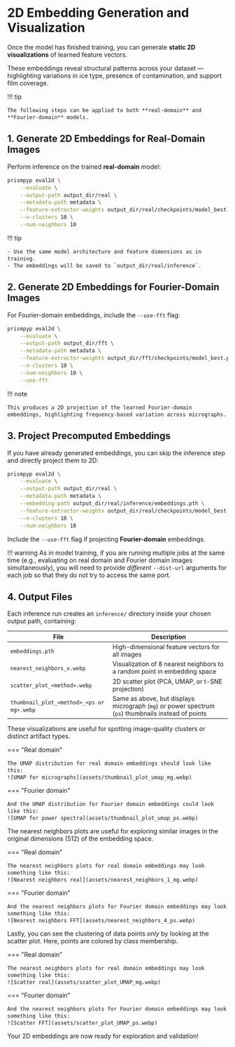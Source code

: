 # 2D Embedding Generation and Visualization

Once the model has finished training, you can generate **static 2D visualizations** of learned feature vectors.  

These embeddings reveal structural patterns across your dataset — highlighting variations in ice type, presence of contamination, and support film coverage.

!!! tip

    The following steps can be applied to both **real-domain** and **Fourier-domain** models.

## 1. Generate 2D Embeddings for Real-Domain Images

Perform inference on the trained **real-domain** model:

```bash
prismpyp eval2d \
    --evaluate \
    --output-path output_dir/real \
    --metadata-path metadata \
    --feature-extractor-weights output_dir/real/checkpoints/model_best.pth.tar \
    --n-clusters 10 \
    --num-neighbors 10
```

!!! tip

    - Use the same model architecture and feature dimensions as in training.  
    - The embeddings will be saved to `output_dir/real/inference`.

## 2. Generate 2D Embeddings for Fourier-Domain Images

For Fourier-domain embeddings, include the `--use-fft` flag:

```bash
prismpyp eval2d \
    --evaluate \
    --output-path output_dir/fft \
    --metadata-path metadata \
    --feature-extractor-weights output_dir/fft/checkpoints/model_best.pth.tar \
    --n-clusters 10 \
    --num-neighbors 10 \
    --use-fft
```

!!! note

    This produces a 2D projection of the learned Fourier-domain embeddings, highlighting frequency-based variation across micrographs.

## 3. Project Precomputed Embeddings

If you have already generated embeddings, you can skip the inference step and directly project them to 2D:

```bash
prismpyp eval2d \
    --evaluate \
    --output-path output_dir/real \
    --metadata-path metadata \
    --embedding-path output_dir/real/inference/embeddings.pth \
    --feature-extractor-weights output_dir/real/checkpoints/model_best.pth.tar \
    --n-clusters 10 \
    --num-neighbors 10
```

Include the `--use-fft` flag if projecting **Fourier-domain** embeddings.

!!! warning 
    As in model training, if you are running multiple jobs at the same time (e.g., evaluating on real domain and Fourier domain images simultaneously), you will need to provide *different* `--dist-url` arguments for each job so that they do not try to access the same port.

## 4. Output Files

Each inference run creates an `inference/` directory inside your chosen output path, containing:

| File | Description |
|------|--------------|
| `embeddings.pth` | High-dimensional feature vectors for all images |
| `nearest_neighbors_x.webp` | Visualization of 8 nearest neighbors to a random point in embedding space |
| `scatter_plot_<method>.webp` | 2D scatter plot (PCA, UMAP, or t-SNE projection) |
| `thumbnail_plot_<method>_<ps or mg>.webp` | Same as above, but displays micrograph (`mg`) or power spectrum (`ps`) thumbnails instead of points |

These visualizations are useful for spotting image-quality clusters or distinct artifact types.

=== "Real domain"

    The UMAP distribution for real domain embeddings should look like this:  
    ![UMAP for micrographs](assets/thumbnail_plot_umap_mg.webp)

=== "Fourier domain"

    And the UMAP distribution for Fourier domain embeddings could look like this:  
    ![UMAP for power spectra](assets/thumbnail_plot_umap_ps.webp)

The nearest neighbors plots are useful for exploring similar images in the original dimensions (512) of the embedding space.

=== "Real domain"

    The nearest neighbors plots for real domain embeddings may look something like this:
    ![Nearest neighbors real](assets/nearest_neighbors_1_mg.webp)

=== "Fourier domain"

    And the nearest neighbors plots for Fourier domain embeddings may look something like this:
    ![Nearest neighbors FFT](assets/nearest_neighbors_4_ps.webp)

Lastly, you can see the clustering of data points *only* by looking at the scatter plot. Here, points are colored by class membership.

=== "Real domain"

    The nearest neighbors plots for real domain embeddings may look something like this:
    ![Scatter real](assets/scatter_plot_UMAP_mg.webp)

=== "Fourier domain"

    And the nearest neighbors plots for Fourier domain embeddings may look something like this:
    ![Scatter FFT](assets/scatter_plot_UMAP_ps.webp)


Your 2D embeddings are now ready for exploration and validation!